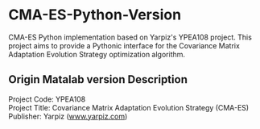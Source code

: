 # CMA-ES-Python-Version
CMA-ES Python implementation based on Yarpiz's YPEA108 project. This project aims to provide a Pythonic interface for the Covariance Matrix Adaptation Evolution Strategy optimization algorithm.

## Origin Matalab version Description
Project Code: YPEA108  
Project Title: Covariance Matrix Adaptation Evolution Strategy (CMA-ES)  
Publisher: Yarpiz (www.yarpiz.com)  
